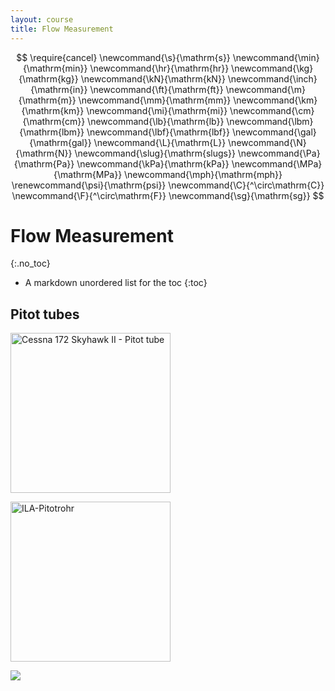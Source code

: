 ```yaml
---
layout: course
title: Flow Measurement
---
```


$$
\require{cancel}
\newcommand{\s}{\mathrm{s}}
\newcommand{\min}{\mathrm{min}}
\newcommand{\hr}{\mathrm{hr}}
\newcommand{\kg}{\mathrm{kg}}
\newcommand{\kN}{\mathrm{kN}}
\newcommand{\inch}{\mathrm{in}}
\newcommand{\ft}{\mathrm{ft}}
\newcommand{\m}{\mathrm{m}}
\newcommand{\mm}{\mathrm{mm}}
\newcommand{\km}{\mathrm{km}}
\newcommand{\mi}{\mathrm{mi}}
\newcommand{\cm}{\mathrm{cm}}
\newcommand{\lb}{\mathrm{lb}}
\newcommand{\lbm}{\mathrm{lbm}}
\newcommand{\lbf}{\mathrm{lbf}}
\newcommand{\gal}{\mathrm{gal}}
\newcommand{\L}{\mathrm{L}}
\newcommand{\N}{\mathrm{N}}
\newcommand{\slug}{\mathrm{slugs}}
\newcommand{\Pa}{\mathrm{Pa}}
\newcommand{\kPa}{\mathrm{kPa}}
\newcommand{\MPa}{\mathrm{MPa}}
\newcommand{\mph}{\mathrm{mph}}
\renewcommand{\psi}{\mathrm{psi}}
\newcommand{\C}{^\circ\mathrm{C}}
\newcommand{\F}{^\circ\mathrm{F}}
\newcommand{\sg}{\mathrm{sg}}
$$

# Flow Measurement
{:.no_toc}

* A markdown unordered list for the toc
{:toc}

## Pitot tubes

<a title="By Cjp24 (Own work) [CC BY-SA 4.0 (https://creativecommons.org/licenses/by-sa/4.0)], via Wikimedia Commons" href="https://commons.wikimedia.org/wiki/File%3ACessna_172_Skyhawk_II_-_Pitot_tube.jpg"><img width="256" alt="Cessna 172 Skyhawk II - Pitot tube" src="https://upload.wikimedia.org/wikipedia/commons/thumb/3/3d/Cessna_172_Skyhawk_II_-_Pitot_tube.jpg/512px-Cessna_172_Skyhawk_II_-_Pitot_tube.jpg"/></a>



<a title="By User:Kolossos (Own work) [GFDL (http://www.gnu.org/copyleft/fdl.html), CC-BY-SA-3.0 (http://creativecommons.org/licenses/by-sa/3.0/) or CC BY-SA 2.5-2.0-1.0 (https://creativecommons.org/licenses/by-sa/2.5-2.0-1.0)], via Wikimedia Commons" href="https://commons.wikimedia.org/wiki/File%3AILA-Pitotrohr.jpg"><img width="256" alt="ILA-Pitotrohr" src="https://upload.wikimedia.org/wikipedia/commons/thumb/5/59/ILA-Pitotrohr.jpg/512px-ILA-Pitotrohr.jpg"/></a>



<img src="https://airbus-h.assetsadobe2.com/is/image/content/dam/products-and-solutions/commercial-aircraft/a350-family/a350-900/Qatar_Airways_A350_XWB_Nose_close-up_2.jpg?wid=400&fit=constrain">




